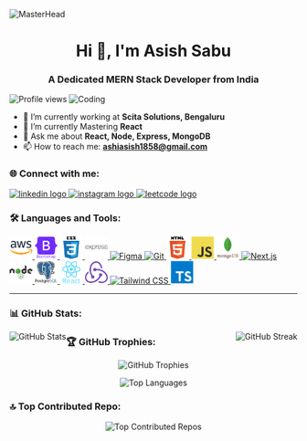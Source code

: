 ![MasterHead](https://img.freepik.com/free-photo/laptop-with-glowing-screen-table-dark-top-view-copy-space_169016-51607.jpg?t=st=1734792476~exp=1734796076~hmac=9471049b4e555988037b8d2f80f4aa0e6ff32fd32016f46cd9f6de1741ec9943&w=1380)

<h1 align="center">Hi 👋, I'm Asish Sabu</h1>
<h3 align="center">A Dedicated MERN Stack Developer from India</h3>

<img align="right" alt="Coding" width="400" src="https://img.freepik.com/free-vector/coding-concept-illustration_114360-1155.jpg?t=st=1734793551~exp=1734797151~hmac=f752deebd8c61ec24d4e64ac585503284351605bd630fb1dac9e49e3a623a445&w=740" />

<p align="left"> 
  <img src="https://komarev.com/ghpvc/?username=asishsabu&label=Profile%20views&color=0e75b6&style=flat" alt="Profile views" /> 
</p>

- 🔭 I’m currently working at **Scita Solutions, Bengaluru**
- 🌱 I’m currently Mastering **React**
- 💬 Ask me about **React, Node, Express, MongoDB**
- 📫 How to reach me: **ashiasish1858@gmail.com**



<h3 align="left">🌐 Connect with me:</h3>
<p align="left">
  <a href="https://linkedin.com/in/asish-sabu" target="_blank">
      <img src="https://img.shields.io/static/v1?message=LinkedIn&logo=linkedin&label=&color=0077B5&logoColor=white&labelColor=&style=for-the-badge" height="35" alt="linkedin logo"  />
  </a>
  <a href="https://instagram.com/asish__sabu" target="_blank">
    <img src="https://img.shields.io/static/v1?message=Instagram&logo=instagram&label=&color=E4405F&logoColor=white&labelColor=&style=for-the-badge" height="35" alt="instagram logo"  />
  </a>
  <a href="https://www.leetcode.com/asishsabu" target="_blank">
     <img src="https://img.shields.io/static/v1?message=Leetcode&logo=leetcode&label=&color=008000&logoColor=white&labelColor=&style=for-the-badge" height="35" alt="leetcode logo"  />
  </a>
</p>



<h3 align="left">🛠️ Languages and Tools:</h3>
<div align="left">
  <a href="https://aws.amazon.com" target="_blank">
    <img src="https://raw.githubusercontent.com/devicons/devicon/master/icons/amazonwebservices/amazonwebservices-original-wordmark.svg" alt="AWS" width="40" height="40" />
  </a>
  <a href="https://getbootstrap.com" target="_blank">
    <img src="https://raw.githubusercontent.com/devicons/devicon/master/icons/bootstrap/bootstrap-plain-wordmark.svg" alt="Bootstrap" width="40" height="40" />
  </a>
  <a href="https://www.w3schools.com/css/" target="_blank">
    <img src="https://raw.githubusercontent.com/devicons/devicon/master/icons/css3/css3-original-wordmark.svg" alt="CSS3" width="40" height="40" />
  </a>
  <a href="https://expressjs.com" target="_blank">
    <img src="https://raw.githubusercontent.com/devicons/devicon/master/icons/express/express-original-wordmark.svg" alt="Express.js" width="40" height="40" />
  </a>
  <a href="https://www.figma.com/" target="_blank">
    <img src="https://www.vectorlogo.zone/logos/figma/figma-icon.svg" alt="Figma" width="40" height="40" />
  </a>
  <a href="https://git-scm.com/" target="_blank">
    <img src="https://www.vectorlogo.zone/logos/git-scm/git-scm-icon.svg" alt="Git" width="40" height="40" />
  </a>
  <a href="https://www.w3.org/html/" target="_blank">
    <img src="https://raw.githubusercontent.com/devicons/devicon/master/icons/html5/html5-original-wordmark.svg" alt="HTML5" width="40" height="40" />
  </a>
  <a href="https://developer.mozilla.org/en-US/docs/Web/JavaScript" target="_blank">
    <img src="https://raw.githubusercontent.com/devicons/devicon/master/icons/javascript/javascript-original.svg" alt="JavaScript" width="40" height="40" />
  </a>
  <a href="https://www.mongodb.com/" target="_blank">
    <img src="https://raw.githubusercontent.com/devicons/devicon/master/icons/mongodb/mongodb-original-wordmark.svg" alt="MongoDB" width="40" height="40" />
  </a>
  <a href="https://nextjs.org/" target="_blank">
    <img src="https://cdn.worldvectorlogo.com/logos/nextjs-2.svg" alt="Next.js" width="40" height="40" />
  </a>
  <a href="https://nodejs.org" target="_blank">
    <img src="https://raw.githubusercontent.com/devicons/devicon/master/icons/nodejs/nodejs-original-wordmark.svg" alt="Node.js" width="40" height="40" />
  </a>
  <a href="https://www.postgresql.org" target="_blank">
    <img src="https://raw.githubusercontent.com/devicons/devicon/master/icons/postgresql/postgresql-original-wordmark.svg" alt="PostgreSQL" width="40" height="40" />
  </a>
  <a href="https://reactjs.org/" target="_blank">
    <img src="https://raw.githubusercontent.com/devicons/devicon/master/icons/react/react-original-wordmark.svg" alt="React" width="40" height="40" />
  </a>
  <a href="https://redux.js.org" target="_blank">
    <img src="https://raw.githubusercontent.com/devicons/devicon/master/icons/redux/redux-original.svg" alt="Redux" width="40" height="40" />
  </a>
  <a href="https://tailwindcss.com/" target="_blank">
    <img src="https://www.vectorlogo.zone/logos/tailwindcss/tailwindcss-icon.svg" alt="Tailwind CSS" width="40" height="40" />
  </a>
  <a href="https://www.typescriptlang.org/" target="_blank">
    <img src="https://raw.githubusercontent.com/devicons/devicon/master/icons/typescript/typescript-original.svg" alt="TypeScript" width="40" height="40" />
  </a>
</div>

<hr style="border: 0; border-top: px solid #cjj;" />

<h3 align="left">📊 GitHub Stats:</h3>
<p align="center">
  <img align="left" src="https://github-readme-stats.vercel.app/api?username=AsishSabu&theme=dark&hide_border=false&include_all_commits=false&count_private=false" alt="GitHub Stats" />
  <img align="right" src="https://github-readme-streak-stats.herokuapp.com/?user=AsishSabu&theme=dark&hide_border=false" alt="GitHub Streak" />
</p>

<h3 align="left">🏆 GitHub Trophies:</h3>
<p align="center">
  <img src="https://github-profile-trophy.vercel.app/?username=AsishSabu&theme=radical&no-frame=true&no-bg=false&margin-w=4" alt="GitHub Trophies" />
</p>

<p align="center">
  <img src="https://github-readme-stats.vercel.app/api/top-langs/?username=AsishSabu&theme=dark&hide_border=false&include_all_commits=false&count_private=false&layout=compact" alt="Top Languages" />
</p>









<h3 align="left">🔝 Top Contributed Repo:</h3>
<p align="center">
  <img src="https://github-contributor-stats.vercel.app/api?username=AsishSabu&limit=5&theme=dark&combine_all_yearly_contributions=true" alt="Top Contributed Repos" />
</p>



